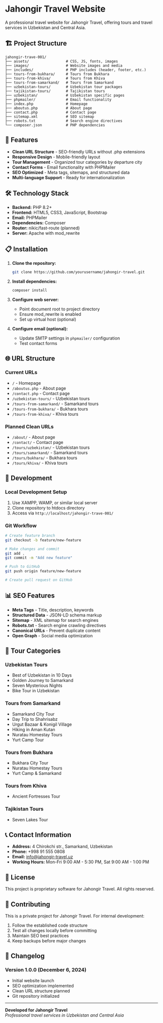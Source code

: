 # Jahongir Travel Website

A professional travel website for Jahongir Travel, offering tours and travel services in Uzbekistan and Central Asia.

## 🏗️ Project Structure

```
jahongir-trave-001/
├── assets/                 # CSS, JS, fonts, images
├── images/                 # Website images and media
├── includes/               # PHP includes (header, footer, etc.)
├── tours-from-bukhara/     # Tours from Bukhara
├── tours-from-khiva/       # Tours from Khiva  
├── tours-from-samarkand/   # Tours from Samarkand
├── uzbekistan-tours/       # Uzbekistan tour packages
├── tajikistan-tours/       # Tajikistan tours
├── uzbekistan/             # Uzbekistan specific pages
├── phpmailer/              # Email functionality
├── index.php               # Homepage
├── aboutus.php             # About page
├── contact.php             # Contact page
├── sitemap.xml             # SEO sitemap
├── robots.txt              # Search engine directives
└── composer.json           # PHP dependencies
```

## 🚀 Features

- **Clean URL Structure** - SEO-friendly URLs without .php extensions
- **Responsive Design** - Mobile-friendly layout
- **Tour Management** - Organized tour categories by departure city
- **Contact Forms** - Email functionality with PHPMailer
- **SEO Optimized** - Meta tags, sitemaps, and structured data
- **Multi-language Support** - Ready for internationalization

## 🛠️ Technology Stack

- **Backend:** PHP 8.2+
- **Frontend:** HTML5, CSS3, JavaScript, Bootstrap
- **Email:** PHPMailer
- **Dependencies:** Composer
- **Router:** nikic/fast-route (planned)
- **Server:** Apache with mod_rewrite

## 📋 Installation

1. **Clone the repository:**
   ```bash
   git clone https://github.com/yourusername/jahongir-travel.git
   ```

2. **Install dependencies:**
   ```bash
   composer install
   ```

3. **Configure web server:**
   - Point document root to project directory
   - Ensure mod_rewrite is enabled
   - Set up virtual host (optional)

4. **Configure email (optional):**
   - Update SMTP settings in `phpmailer/` configuration
   - Test contact forms

## 🌐 URL Structure

### Current URLs
- `/` - Homepage
- `/aboutus.php` - About page
- `/contact.php` - Contact page
- `/uzbekistan-tours/` - Uzbekistan tours
- `/tours-from-samarkand/` - Samarkand tours
- `/tours-from-bukhara/` - Bukhara tours
- `/tours-from-khiva/` - Khiva tours

### Planned Clean URLs
- `/about/` - About page
- `/contact/` - Contact page
- `/tours/uzbekistan/` - Uzbekistan tours
- `/tours/samarkand/` - Samarkand tours
- `/tours/bukhara/` - Bukhara tours
- `/tours/khiva/` - Khiva tours

## 🔧 Development

### Local Development Setup
1. Use XAMPP, WAMP, or similar local server
2. Clone repository to htdocs directory
3. Access via `http://localhost/jahongir-trave-001/`

### Git Workflow
```bash
# Create feature branch
git checkout -b feature/new-feature

# Make changes and commit
git add .
git commit -m "Add new feature"

# Push to GitHub
git push origin feature/new-feature

# Create pull request on GitHub
```

## 📊 SEO Features

- **Meta Tags** - Title, description, keywords
- **Structured Data** - JSON-LD schema markup
- **Sitemap** - XML sitemap for search engines
- **Robots.txt** - Search engine crawling directives
- **Canonical URLs** - Prevent duplicate content
- **Open Graph** - Social media optimization

## 🎯 Tour Categories

### Uzbekistan Tours
- Best of Uzbekistan in 10 Days
- Golden Journey to Samarkand
- Seven Mysterious Nights
- Bike Tour in Uzbekistan

### Tours from Samarkand
- Samarkand City Tour
- Day Trip to Shahrisabz
- Urgut Bazaar & Konigil Village
- Hiking in Aman Kutan
- Nuratau Homestay Tours
- Yurt Camp Tour

### Tours from Bukhara
- Bukhara City Tour
- Nuratau Homestay Tours
- Yurt Camp & Samarkand

### Tours from Khiva
- Ancient Fortresses Tour

### Tajikistan Tours
- Seven Lakes Tour

## 📞 Contact Information

- **Address:** 4 Chirokchi str., Samarkand, Uzbekistan
- **Phone:** +998 91 555 0808
- **Email:** info@jahongir-travel.uz
- **Working Hours:** Mon-Fri 9:00 AM - 5:30 PM, Sat 9:00 AM - 1:00 PM

## 📄 License

This project is proprietary software for Jahongir Travel. All rights reserved.

## 🤝 Contributing

This is a private project for Jahongir Travel. For internal development:

1. Follow the established code structure
2. Test all changes locally before committing
3. Maintain SEO best practices
4. Keep backups before major changes

## 📝 Changelog

### Version 1.0.0 (December 6, 2024)
- Initial website launch
- SEO optimization implemented
- Clean URL structure planned
- Git repository initialized

---

**Developed for Jahongir Travel**  
*Professional travel services in Uzbekistan and Central Asia*
